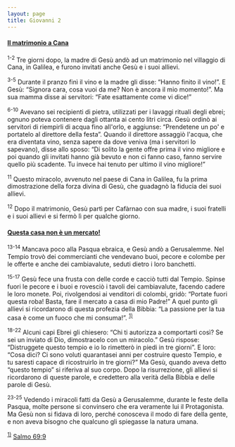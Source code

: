 ```yaml
---
layout: page
title: Giovanni 2
---
```


#### <a href="" id="il_matrimonio_a_cana">Il matrimonio a Cana</a>

<sup>1-2</sup> Tre giorni dopo, la madre di Gesù andò ad un matrimonio nel villaggio di Cana, in Galilea, e furono invitati anche Gesù e i suoi allievi.

<sup>3-5</sup> Durante il pranzo finì il vino e la madre gli disse: “Hanno finito il vino!”. E Gesù: “Signora cara, cosa vuoi da me? Non è ancora il mio momento!”. Ma sua mamma disse ai servitori: “Fate esattamente come vi dice!”

<sup>6-10</sup> Avevano sei recipienti di pietra, utilizzati per i lavaggi rituali degli ebrei; ognuno poteva contenere dagli ottanta ai cento litri circa. Gesù ordinò ai servitori di riempirli di acqua fino all'orlo, e aggiunse: “Prendetene un po' e portatelo al direttore della festa”. Quando il direttore assaggiò l'acqua, che era diventata vino, senza sapere da dove veniva (ma i servitori lo sapevano), disse allo sposo: “Di solito la gente offre prima il vino migliore e poi quando gli invitati hanno già bevuto e non ci fanno caso, fanno servire quello più scadente. Tu invece hai tenuto per ultimo il vino migliore!”

<sup>11</sup> Questo miracolo, avvenuto nel paese di Cana in Galilea, fu la prima dimostrazione della forza divina di Gesù, che guadagnò la fiducia dei suoi allievi.

<sup>12</sup> Dopo il matrimonio, Gesù partì per Cafàrnao con sua madre, i suoi fratelli e i suoi allievi e si fermò lì per qualche giorno.

#### <a href="" id="questa_casa_non_e_un_mercato">Questa casa non è un mercato!</a>

<sup>13-14</sup> Mancava poco alla Pasqua ebraica, e Gesù andò a Gerusalemme. Nel Tempio trovò dei commercianti che vendevano buoi, pecore e colombe per le offerte e anche dei cambiavalute, seduti dietro i loro banchetti.

<sup>15-17</sup> Gesù fece una frusta con delle corde e cacciò tutti dal Tempio. Spinse fuori le pecore e i buoi e rovesciò i tavoli dei cambiavalute, facendo cadere le loro monete. Poi, rivolgendosi ai venditori di colombi, gridò: “Portate fuori questa roba! Basta, fare il mercato a casa di mio Padre!” A quel punto gli allievi si ricordarono di questa profezia della Bibbia: “La passione per la tua casa è come un fuoco che mi consuma!”. <sup><a href="#fn__1" id="fnt__1" class="fn_top">1)</a></sup>

<sup>18-22</sup> Alcuni capi Ebrei gli chiesero: “Chi ti autorizza a comportarti così? Se sei un inviato di Dio, dimostracelo con un miracolo.” Gesù rispose: “Distruggete questo tempio e io lo rimetterò in piedi in tre giorni”. E loro: “Cosa dici? Ci sono voluti quarantasei anni per costruire questo Tempio, e tu saresti capace di ricostruirlo in tre giorni?” Ma Gesù, quando aveva detto “questo tempio” si riferiva al suo corpo. Dopo la risurrezione, gli allievi si ricordarono di queste parole, e credettero alla verità della Bibbia e delle parole di Gesù.

<sup>23-25</sup> Vedendo i miracoli fatti da Gesù a Gerusalemme, durante le feste della Pasqua, molte persone si convinsero che era veramente lui il Protagonista. Ma Gesù non si fidava di loro, perché conosceva il modo di fare della gente, e non aveva bisogno che qualcuno gli spiegasse la natura umana.

<sup><a href="#fnt__1" id="fn__1" class="fn_bot">1)</a></sup>
<a href="sal069" class="wikilink2" title="Sal069">Salmo 69:9</a>


